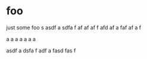 # foo

just some foo
s
asdf
a
sdfa
f
af
af
af
f
afd
af
a
faf
af
a
f

a
a
a
a
a
a
a

asdf
a
dsfa
f
adf
a
fasd
fas
f
